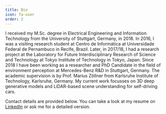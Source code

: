 ```yaml
---
title: Bio
icon: fa-user
order: 2
---
```


I received my M.Sc. degree in Electrical Engineering and Information Technology from the University of Stuttgart, Germany, in 2018.
In 2016, I was a visiting research student at Centro de Informática at Universidade Federal de Pernambuco in Recife, Brazil.
Later, in 2017/18, I had a research project at the Laboratory for Future Interdisciplinary Research of Science and Technology at Tokyo Institute of Technology in Tokyo, Japan.
Since 2018 I have been working as a researcher and PhD Candidate in the field of environment perception at Mercedes-Benz R&D in Stuttgart, Germany.
The academic supervision is by Prof. Marius Zöllner from Karlsruhe Institute of Technology, Karlsruhe, Germany.
My current work focusses on 3D deep generative models and LiDAR-based scene understanding for self-driving cars.

Contact details are provided below.
You can take a look at my resume on [LinkedIn](https://www.linkedin.com/in/triess-larissa) or ask me for a detailed version.
